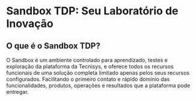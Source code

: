 # **Sandbox TDP: Seu Laboratório de Inovação**

## **O que é o Sandbox TDP?**  
O Sandbox é um ambiente controlado para aprendizado, testes e exploração da plataforma da Tecnisys, e oferece todos os recursos funcionais de uma solução completa limitado apenas pelos seus recursos configurados. Facilitando o primeiro contato e rápido domínio das funcionalidades, produtos, operações e resultados que a plataforma pode entregar.